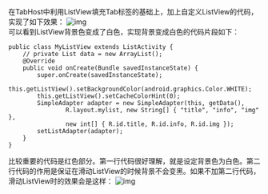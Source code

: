在TabHost中利用ListView填充Tab标签的基础上，加上自定义ListView的代码，实现了如下效果：
![img](P)  
可以看到ListView背景色变成了白色，实现背景变成白色的代码片段如下：
```  
public class MyListView extends ListActivity {
	// private List data = new ArrayList();
	@Override
	public void onCreate(Bundle savedInstanceState) {
		super.onCreate(savedInstanceState);
		this.getListView().setBackgroundColor(android.graphics.Color.WHITE);
		this.getListView().setCacheColorHint(0);
		SimpleAdapter adapter = new SimpleAdapter(this, getData(),
				R.layout.mylist, new String[] { "title", "info", "img" },
				new int[] { R.id.title, R.id.info, R.id.img });
		setListAdapter(adapter);
	}
}
```
比较重要的代码是红色部分。第一行代码很好理解，就是设定背景色为白色。第二行代码的作用是保证在滑动ListView的时候背景不会变黑。如果不加第二行代码，滑动ListView时的效果会是这样：
![img](P)  